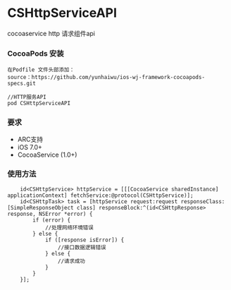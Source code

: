 # CSHttpServiceAPI

cocoaservice http 请求组件api

### CocoaPods 安装

```
在Podfile 文件头部添加：
source：https://github.com/yunhaiwu/ios-wj-framework-cocoapods-specs.git

//HTTP服务API
pod CSHttpServiceAPI

```

### 要求
* ARC支持
* iOS 7.0+
* CocoaService (1.0+)

### 使用方法

```
    id<CSHttpService> httpService = [[[CocoaService sharedInstance] applicationContext] fetchService:@protocol(CSHttpService)];
    id<CSHttpTask> task = [httpService request:request responseClass:[SimpleResponseObject class] responseBlock:^(id<CSHttpResponse> response, NSError *error) {
        if (error) {
            //处理网络环境错误
        } else {
            if ([response isError]) {
                //接口数据逻辑错误
            } else {
                //请求成功
            }
        }
    }];
```
